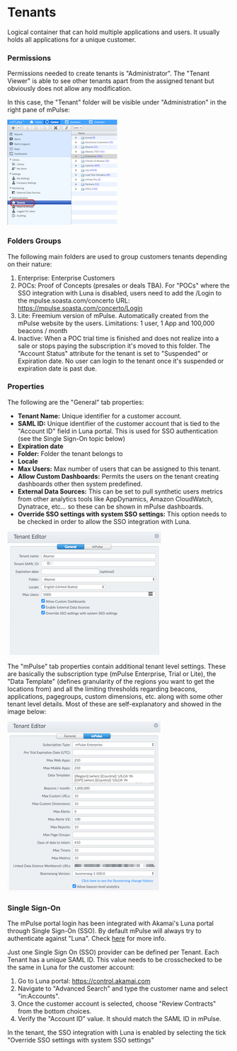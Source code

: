 # Tenants
Logical container that can hold multiple applications and users. It usually holds all applications for a unique customer.

### Permissions
Permissions needed to create tenants is "Administrator". The "Tenant Viewer" is able to see other tenants apart from the assigned tenant but obviously does not allow any modification.

In this case, the "Tenant" folder will be visible under "Administration" in the right pane of mPulse:

![Tenants](./images/tenants_folder.png)

### Folders Groups
The following main folders are used to group customers tenants depending on their nature:
  1. Enterprise: Enterprise Customers
  2. POCs: Proof of Concepts (presales or deals TBA). For "POCs" where the SSO integration with Luna is disabled, users need to add the /Login to the mpulse.soasta.com/concerto URL: https://mpulse.soasta.com/concerto/Login
  3. Lite: Freemium version of mPulse. Automatically created from the mPulse website by the users. Limitations: 1 user, 1 App and 100,000 beacons / month
  4. Inactive: When a POC trial time is finished and does not realize into a sale or stops paying the subscription it's moved to this folder. The "Account Status" attribute for the tenant is set to "Suspended" or Expiration date. No user can login to the tenant once it's suspended or expiration date is past due.

### Properties
The following are the "General" tab properties:

  * **Tenant Name:** Unique identifier for a customer account.
  * **SAML ID:** Unique identifier of the customer account that is tied to the "Account ID" field in Luna portal. This is used for SSO authentication (see the Single Sign-On topic below)
  * **Expiration date**
  * **Folder:** Folder the tenant belongs to
  * **Locale**
  * **Max Users:** Max number of users that can be assigned to this tenant.
  * **Allow Custom Dashboards:** Permits the users on the tenant creating dashboards other then system predefined.
  * **External Data Sources:** This can be set to pull synthetic users metrics from other analytics tools like AppDynamics, Amazon CloudWatch, Dynatrace, etc… so these can be shown in mPulse dashboards.
  * **Override SSO settings with system SSO settings:** This option needs to be checked in order to allow the SSO integration with Luna.

![Tenant General Properties](./images/tenants_editor_general.png)

The "mPulse" tab properties contain additional tenant level settings. These are basically the subscription type (mPulse Enterprise, Trial or Lite), the "Data Template" (defines granularity of the regions you want to get the locations from) and all the limiting thresholds regarding beacons, applications, pagegroups, custom dimensions, etc. along with some other tenant level details. Most of these are self-explanatory and showed in the image below:

![Tenant mPulser Properties](./images/tenants_editor_mpulse.png)

### Single Sign-On
The mPulse portal login has been integrated with Akamai's Luna portal through Single Sign-On (SSO). By default mPulse will always try to authenticate against "Luna". Check  [here](https://community.akamai.com/docs/DOC-8418-mpulse-akamai-single-sign-on-migration) for more info.

Just one Single Sign On (SSO) provider can be defined per Tenant. Each Tenant has a unique SAML ID. This value needs to be crosschecked to be the same in Luna for the customer account:

1. Go to Luna portal: https://control.akamai.com
2. Navigate to "Advanced Search" and type the customer name and select "in:Accounts".
3. Once the customer account is selected, choose "Review Contracts" from the bottom choices.
4. Verify the "Account ID" value. It should match the SAML ID in mPulse.

In the tenant, the SSO integration with Luna is enabled by selecting the tick "Override SSO settings with system SSO settings"
